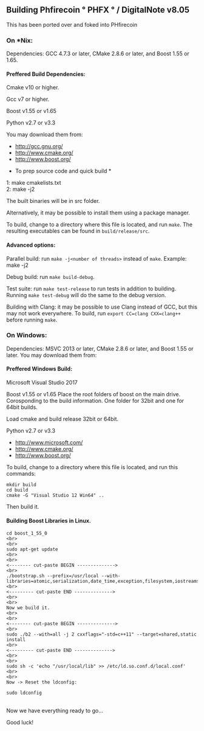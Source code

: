 ## Building Phfirecoin ° PHFX ° / DigitalNote v8.05
This has been ported over and foked into
PHfirecoin

### On *Nix:

Dependencies: GCC 4.7.3 or later, CMake 2.8.6 or later, and Boost 1.55 or 1.65.

#### Preffered Build Dependencies:
Cmake v10 or higher.

Gcc v7 or higher.

Boost v1.55 or v1.65

Python v2.7 or v3.3

You may download them from:

- http://gcc.gnu.org/
- http://www.cmake.org/
- http://www.boost.org/

* To prep source code and quick build *


1: make cmakelists.txt
<br>
2: make -j2


The built binaries will be in src folder.

Alternatively, it may be possible to install them using a package manager.

To build, change to a directory where this file is located, and run `make`. The resulting executables can be found in `build/release/src`.

#### Advanced options:

Parallel build: run `make -j<number of threads>` instead of `make`.
Example: make -j2

Debug build: run `make build-debug`.

Test suite: run `make test-release` to run tests in addition to building. Running `make test-debug` will do the same to the debug version.

Building with Clang: it may be possible to use Clang instead of GCC, but this may not work everywhere. To build, run `export CC=clang CXX=clang++` before running `make`.

### On Windows:
Dependencies: MSVC 2013 or later, CMake 2.8.6 or later, and Boost 1.55 or later. You may download them from:

#### Preffered Windows Build:
Microsoft Visual Studio 2017

Boost v1.55 or v1.65
Place the root folders of boost on the main drive.
Corosponding to the build information.
One folder for 32bit and one for 64bit builds.

Load cmake and build release 32bit or 64bit.

Python v2.7 or v3.3

- http://www.microsoft.com/
- http://www.cmake.org/
- http://www.boost.org/

To build, change to a directory where this file is located, and run this commands:
```
mkdir build
cd build
cmake -G "Visual Studio 12 Win64" ..
```
Then build it.

#### Building Boost Libraries in Linux.
```
cd boost_1_55_0
<br>
<br>
sudo apt-get update
<br>
<br>
<-------- cut-paste BEGIN -------------->
<br>
./bootstrap.sh --prefix=/usr/local --with-libraries=atomic,serialization,date_time,exception,filesystem,iostreams,locale,program_options,regex,signals,system,test,thread,timer,log
<br>
<--------- cut-paste END -------------->
<br>
<br>
Now we build it.
<br>
<br>
<-------- cut-paste BEGIN -------------->
<br>
sudo ./b2 --with=all -j 2 cxxflags="-std=c++11" --target=shared,static install
<br>
<--------- cut-paste END -------------->
<br>
<br>
sudo sh -c 'echo "/usr/local/lib" >> /etc/ld.so.conf.d/local.conf'
<br>
<br>
Now -> Reset the ldconfig:

sudo ldconfig

```
<br>
Now we have everything ready to go...




Good luck!
